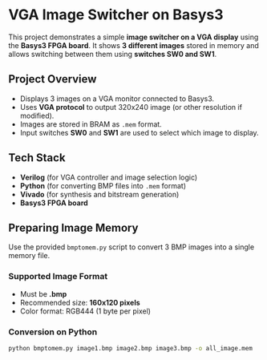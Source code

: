 # VGA Image Switcher on Basys3

This project demonstrates a simple **image switcher on a VGA display** using the **Basys3 FPGA board**. It shows **3 different images** stored in memory and allows switching between them using **switches SW0 and SW1**.

## Project Overview

- Displays 3 images on a VGA monitor connected to Basys3.
- Uses **VGA protocol** to output 320x240 image (or other resolution if modified).
- Images are stored in BRAM as `.mem` format.
- Input switches **SW0** and **SW1** are used to select which image to display.

## Tech Stack

- **Verilog** (for VGA controller and image selection logic)
- **Python** (for converting BMP files into `.mem` format)
- **Vivado** (for synthesis and bitstream generation)
- **Basys3 FPGA board**

## Preparing Image Memory

Use the provided `bmptomem.py` script to convert 3 BMP images into a single memory file.

### Supported Image Format

- Must be **.bmp**
- Recommended size: **160x120 pixels**
- Color format: RGB444 (1 byte per pixel)

### Conversion on Python

```bash
python bmptomem.py image1.bmp image2.bmp image3.bmp -o all_image.mem
